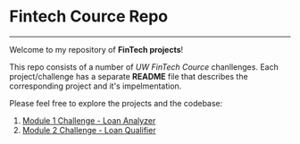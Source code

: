 # Fintech Cource Repo
---
Welcome to my repository of **FinTech projects**!

This repo consists of a number of *UW FinTech Cource* chanllenges. Each project/challenge has a separate **README** file that describes the corresponding project and it's impelmentation.  

Please feel free to explore the projects and the codebase:

1. [Module 1 Challenge - Loan Analyzer](Module%201%20Challenge)
2. [Module 2 Challenge - Loan Qualifier](Module%202%20Challenge%20-%20Loan%20Qualifier)
